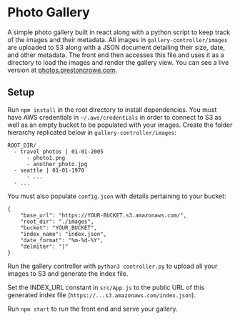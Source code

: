 # Photo Gallery

A simple photo gallery built in react along with a python script to keep track of the images and their metadata. All images in `gallery-controller/images` are uploaded to S3 along with a JSON document detailing their size, date, and other metadata. The front end then accesses this file and uses it as a directory to load the images and render the gallery view. You can see a live version at [photos.prestoncrowe.com](https://photos.prestoncrowe.com).

## Setup

Run `npm install` in the root directory to install dependencies.
You must have AWS credentials in `~/.aws/credentials` in order to connect to S3
as well as an empty bucket to be populated with your images. Create the folder
hierarchy replicated below in `gallery-controller/images`:

```
ROOT_DIR/
  - travel photos | 01-01-2005
      - photo1.png
      - another_photo.jpg
  - seattle | 01-01-1970
      - ...
  - ...
```

You must also populate `config.json` with details pertaining to your bucket:
```
{
    "base_url": "https://YOUR-BUCKET.s3.amazonaws.com/",
    "root_dir": "./images",
    "bucket": "YOUR_BUCKET",
    "index_name": "index.json",
    "date_format": "%m-%d-%Y",
    "delmiter": "|"
}
```

Run the gallery controller with `python3 controller.py` to upload all your images
to S3 and generate the index file.

Set the INDEX_URL constant in `src/App.js` to the public URL of this generated index
file (`https://...s3.amazonaws.com/index.json`). 

Run `npm start` to run the front end and serve your gallery.


